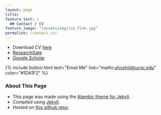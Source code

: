 ```yaml
---
layout: page
title:
feature_text: |
  ## Contact / CV
feature_image: "/assets/img/ice_fish.jpg"
permalink: /contact_cv/
---
```



* Download CV [here](http://{{site.url}}/assets/Umihiko_Hoshijima_cv.pdf)
* [ResearchGate](https://www.researchgate.net/profile/Umihiko_Hoshijima)
* [Google Scholar](https://scholar.google.com/citations?user=OXKLC4YAAAAJ&hl=en)

{% include button.html text="Email Me" link="mailto:uhoshiji@ucsc.edu" color="#1DA1F2" %}



### About This Page

* This page was made using the [Alembic theme for Jekyll](https://alembic.darn.es/).
* Compiled using [Jekyll](https://jekyllrb.com/).
* Hosted on [this github repo](https://github.com/umihoshijima/umihoshijima.github.io).

